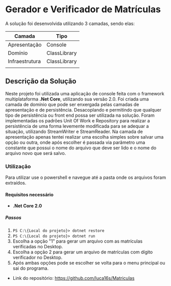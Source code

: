 # Gerador e Verificador de Matrículas

A solução foi desenvolvida utilizando 3 camadas, sendo elas:

| Camada         |           Tipo |
| -------------- | -------------- |
| Apresentação   | Console        |
| Domínio        | ClassLibrary   |
| Infraestrutura | ClassLibrary   |
|                |                |

## Descrição da Solução
Neste projeto foi utilizada uma aplicação de console feita com o framework multiplataforma **.Net Core**, utilizando sua versão 2.0.
Foi criada uma camada de domínio que pode ser enxergada pelas camadas de apresentação e de persistência.
Desacoplando e permitindo que qualquer tipo de persistência ou front end possa ser utilizada na solução.
Foram implementadas os padrões Unit Of Work e Repository para realizar a persistência de uma forma levemente modificada para se adequar a situação, utilizando StreamWriter e StreamReader.
Na camada de apresentação apenas tentei realizar uma escolha simples sobre salvar uma opção ou outra, onde após escolher é passada via parâmetro uma constante que possui o nome do arquivo que deve ser lido e o nome do arquivo novo que será salvo.

### Utilização

Para utilizar use o powershell e navegue até a pasta onde os arquivos foram extraídos.

#### Requisitos necessário 
* **.Net Core 2.0**

##### Passos

1. <code>PS C:\\{Local do projeto}> dotnet restore </code>
2. <code>PS C:\\{Local do projeto}> dotnet run </code>
3. Escolha a opção "1" para gerar um arquivo com as matrículas verificadas no Desktop.
4. Escolha a opção 2 para gerar um arquivo de matrículas com dígito verificador no Desktop.
5. Após ambas opções pode se escolher se volta para o menu principal ou sai do programa.

* Link do repositório: https://github.com/luca16s/Matriculas